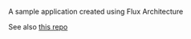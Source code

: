A sample application created using Flux Architecture

See also [this repo](https://github.com/bolismauro/fluxboilerplate)